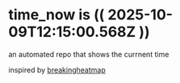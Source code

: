 # time_now is (( 2025-10-09T12:15:00.568Z ))

an automated repo that shows the currnent time

inspired by [breakingheatmap](https://github.com/breakingheatmap/breakingheatmap)